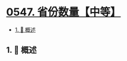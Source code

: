 # [0547. 省份数量【中等】](https://github.com/tnotesjs/TNotes.leetcode/tree/main/notes/0547.%20%E7%9C%81%E4%BB%BD%E6%95%B0%E9%87%8F%E3%80%90%E4%B8%AD%E7%AD%89%E3%80%91)

<!-- region:toc -->

- [1. 📝 概述](#1--概述)

<!-- endregion:toc -->

## 1. 📝 概述
